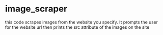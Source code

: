 # image_scraper
this code scrapes images from the website you specify.
It prompts the user for the website url then prints the src attribute of the images on the site

